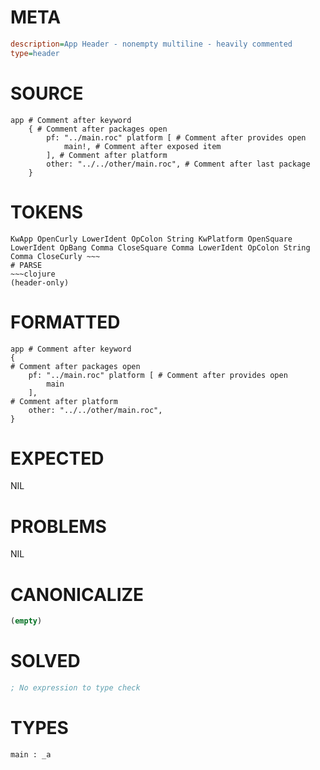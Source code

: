 # META
~~~ini
description=App Header - nonempty multiline - heavily commented
type=header
~~~
# SOURCE
~~~roc
app # Comment after keyword
	{ # Comment after packages open
		pf: "../main.roc" platform [ # Comment after provides open
			main!, # Comment after exposed item
		], # Comment after platform
		other: "../../other/main.roc", # Comment after last package
	}
~~~
# TOKENS
~~~text
KwApp OpenCurly LowerIdent OpColon String KwPlatform OpenSquare LowerIdent OpBang Comma CloseSquare Comma LowerIdent OpColon String Comma CloseCurly ~~~
# PARSE
~~~clojure
(header-only)
~~~
# FORMATTED
~~~roc
app # Comment after keyword
{
# Comment after packages open
	pf: "../main.roc" platform [ # Comment after provides open
		main
	],
# Comment after platform
	other: "../../other/main.roc",
}

~~~
# EXPECTED
NIL
# PROBLEMS
NIL
# CANONICALIZE
~~~clojure
(empty)
~~~
# SOLVED
~~~clojure
; No expression to type check
~~~
# TYPES
~~~roc
main : _a
~~~
